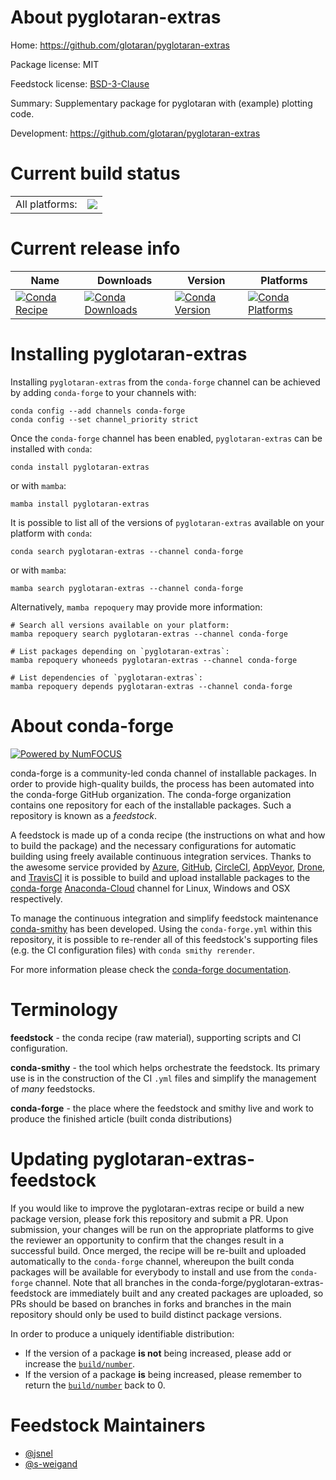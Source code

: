 About pyglotaran-extras
=======================

Home: https://github.com/glotaran/pyglotaran-extras

Package license: MIT

Feedstock license: [BSD-3-Clause](https://github.com/conda-forge/pyglotaran-extras-feedstock/blob/main/LICENSE.txt)

Summary: Supplementary package for pyglotaran with (example) plotting code.

Development: https://github.com/glotaran/pyglotaran-extras

Current build status
====================


<table><tr><td>All platforms:</td>
    <td>
      <a href="https://dev.azure.com/conda-forge/feedstock-builds/_build/latest?definitionId=15333&branchName=main">
        <img src="https://dev.azure.com/conda-forge/feedstock-builds/_apis/build/status/pyglotaran-extras-feedstock?branchName=main">
      </a>
    </td>
  </tr>
</table>

Current release info
====================

| Name | Downloads | Version | Platforms |
| --- | --- | --- | --- |
| [![Conda Recipe](https://img.shields.io/badge/recipe-pyglotaran--extras-green.svg)](https://anaconda.org/conda-forge/pyglotaran-extras) | [![Conda Downloads](https://img.shields.io/conda/dn/conda-forge/pyglotaran-extras.svg)](https://anaconda.org/conda-forge/pyglotaran-extras) | [![Conda Version](https://img.shields.io/conda/vn/conda-forge/pyglotaran-extras.svg)](https://anaconda.org/conda-forge/pyglotaran-extras) | [![Conda Platforms](https://img.shields.io/conda/pn/conda-forge/pyglotaran-extras.svg)](https://anaconda.org/conda-forge/pyglotaran-extras) |

Installing pyglotaran-extras
============================

Installing `pyglotaran-extras` from the `conda-forge` channel can be achieved by adding `conda-forge` to your channels with:

```
conda config --add channels conda-forge
conda config --set channel_priority strict
```

Once the `conda-forge` channel has been enabled, `pyglotaran-extras` can be installed with `conda`:

```
conda install pyglotaran-extras
```

or with `mamba`:

```
mamba install pyglotaran-extras
```

It is possible to list all of the versions of `pyglotaran-extras` available on your platform with `conda`:

```
conda search pyglotaran-extras --channel conda-forge
```

or with `mamba`:

```
mamba search pyglotaran-extras --channel conda-forge
```

Alternatively, `mamba repoquery` may provide more information:

```
# Search all versions available on your platform:
mamba repoquery search pyglotaran-extras --channel conda-forge

# List packages depending on `pyglotaran-extras`:
mamba repoquery whoneeds pyglotaran-extras --channel conda-forge

# List dependencies of `pyglotaran-extras`:
mamba repoquery depends pyglotaran-extras --channel conda-forge
```


About conda-forge
=================

[![Powered by
NumFOCUS](https://img.shields.io/badge/powered%20by-NumFOCUS-orange.svg?style=flat&colorA=E1523D&colorB=007D8A)](https://numfocus.org)

conda-forge is a community-led conda channel of installable packages.
In order to provide high-quality builds, the process has been automated into the
conda-forge GitHub organization. The conda-forge organization contains one repository
for each of the installable packages. Such a repository is known as a *feedstock*.

A feedstock is made up of a conda recipe (the instructions on what and how to build
the package) and the necessary configurations for automatic building using freely
available continuous integration services. Thanks to the awesome service provided by
[Azure](https://azure.microsoft.com/en-us/services/devops/), [GitHub](https://github.com/),
[CircleCI](https://circleci.com/), [AppVeyor](https://www.appveyor.com/),
[Drone](https://cloud.drone.io/welcome), and [TravisCI](https://travis-ci.com/)
it is possible to build and upload installable packages to the
[conda-forge](https://anaconda.org/conda-forge) [Anaconda-Cloud](https://anaconda.org/)
channel for Linux, Windows and OSX respectively.

To manage the continuous integration and simplify feedstock maintenance
[conda-smithy](https://github.com/conda-forge/conda-smithy) has been developed.
Using the ``conda-forge.yml`` within this repository, it is possible to re-render all of
this feedstock's supporting files (e.g. the CI configuration files) with ``conda smithy rerender``.

For more information please check the [conda-forge documentation](https://conda-forge.org/docs/).

Terminology
===========

**feedstock** - the conda recipe (raw material), supporting scripts and CI configuration.

**conda-smithy** - the tool which helps orchestrate the feedstock.
                   Its primary use is in the construction of the CI ``.yml`` files
                   and simplify the management of *many* feedstocks.

**conda-forge** - the place where the feedstock and smithy live and work to
                  produce the finished article (built conda distributions)


Updating pyglotaran-extras-feedstock
====================================

If you would like to improve the pyglotaran-extras recipe or build a new
package version, please fork this repository and submit a PR. Upon submission,
your changes will be run on the appropriate platforms to give the reviewer an
opportunity to confirm that the changes result in a successful build. Once
merged, the recipe will be re-built and uploaded automatically to the
`conda-forge` channel, whereupon the built conda packages will be available for
everybody to install and use from the `conda-forge` channel.
Note that all branches in the conda-forge/pyglotaran-extras-feedstock are
immediately built and any created packages are uploaded, so PRs should be based
on branches in forks and branches in the main repository should only be used to
build distinct package versions.

In order to produce a uniquely identifiable distribution:
 * If the version of a package **is not** being increased, please add or increase
   the [``build/number``](https://docs.conda.io/projects/conda-build/en/latest/resources/define-metadata.html#build-number-and-string).
 * If the version of a package **is** being increased, please remember to return
   the [``build/number``](https://docs.conda.io/projects/conda-build/en/latest/resources/define-metadata.html#build-number-and-string)
   back to 0.

Feedstock Maintainers
=====================

* [@jsnel](https://github.com/jsnel/)
* [@s-weigand](https://github.com/s-weigand/)

